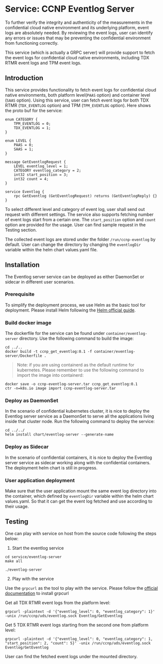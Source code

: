 # Service: CCNP Eventlog Server

To further verify the integrity and authenticity of the measurements in the confidential cloud native environment and its underlying platform, event logs are absolutely needed.
By reviewing the event logs, user can identify any errors or issues that may be preventing the confidential environment from functioning correctly.

This service (which is actually a GRPC server) will provide support to fetch the event logs for confidential cloud native environments, including TDX RTMR event logs and TPM event logs.



## Introduction

This service provides functionality to fetch event logs for confidential cloud native environments, both platform level(`PAAS` option) and container level (`SAAS` option). Using this service, user can fetch event logs for both TDX RTMR (`TDX_EVENTLOG` option) and TPM (`TPM_EVENTLOG` option).
Here shows the proto buf for the service:

```
enum CATEGORY {
    TPM_EVENTLOG = 0;
    TDX_EVENTLOG = 1;
}

enum LEVEL {
    PAAS = 0;
    SAAS = 1;
}

message GetEventlogRequest {
    LEVEL eventlog_level = 1;
    CATEGORY eventlog_category = 2;
    int32 start_position = 3;
    int32 count = 4;
}

service Eventlog {
    rpc GetEventlog (GetEventlogRequest) returns (GetEventlogReply) {}
}
```

To select different level and category of event log, user shall send out request with different settings.
The service also supports fetching number of event logs start from a certain one. The `start_position` option and `count` option are provided for the usage.
User can find sample request in the Testing section.

The collected event logs are stored under the folder `/run/ccnp-eventlog` by default. User can change the directory by changing the `eventlogDir` variable within the helm chart values.yaml file.



## Installation

The Eventlog server service can be deployed as either DaemonSet or sidecar in different user scenarios.


### Prerequisite

To simplify the deployment process, we use Helm as the basic tool for deployment. Please install Helm following the [Helm official guide](https://helm.sh/docs/intro/install/).

### Build docker image

The dockerfile for the service can be found under `container/eventlog-server` directory. Use the following command to build the image:

```
cd ../..
docker build -t ccnp_get_eventlog:0.1 -f container/eventlog-server/Dockerfile .
```
> Note: if you are using containerd as the default runtime for kubernetes. Please remember to use the following command to import the image into containerd:
```
docker save -o ccnp-eventlog-server.tar ccnp_get_eventlog:0.1
ctr -n=k8s.io image import ccnp-eventlog-server.tar
```

### Deploy as DaemonSet

In the scenario of confidential kubernetes cluster, it is nice to deploy the Eventlog server service as a DaemonSet to serve all the applications living inside that cluster node.
Run the following command to deploy the service:

```
cd ../../
helm install chart/eventlog-server --generate-name
```

### Deploy as Sidecar

In the scenario of confidential containers, it is nice to deploy the Eventlog server service as sidecar working along with the confidential containers.
The deployment helm chart is still in progress.

### User application deployment

Make sure that the user application mount the same event log directory into the container, which defined by `eventlogDir` variable within the helm chart values.yaml.
So that it can get the event log fetched and use according to their usage.



## Testing

One can play with service on host from the source code following the steps below:

1. Start the eventlog service

```
cd service/eventlog-server
make all

./eventlog-server
```

2. Play with the service

Use the `grpcurl` as the tool to play with the service. Please follow the [official documentation](https://github.com/fullstorydev/grpcurl) to install grpcurl

Get all TDX RTMR event logs from the platform level:
```
grpcurl -plaintext -d '{"eventlog_level": 0, "eventlog_category": 1}' -unix /run/ccnp/uds/eventlog.sock Eventlog/GetEventlog
```

Get 5 TDX RTMR event logs starting from the second one from platform level:
```
grpcurl -plaintext -d '{"eventlog_level": 0, "eventlog_category": 1, "start_position": 2, "count": 5}' -unix /run/ccnp/uds/eventlog.sock Eventlog/GetEventlog
```

User can find the fetched event logs under the mounted directory.


